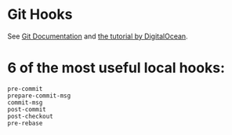 # Git Hooks

See [Git Documentation](http://www.git-scm.com/book/en/v2/Customizing-Git-Git-Hooks) and [the tutorial by DigitalOcean](https://www.digitalocean.com/community/tutorials/how-to-use-git-hooks-to-automate-development-and-deployment-tasks).

# 6 of the most useful local hooks:
    pre-commit
    prepare-commit-msg
    commit-msg
    post-commit
    post-checkout
    pre-rebase
